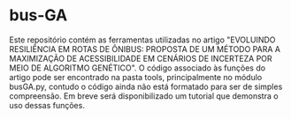 # bus-GA
Este repositório contém as ferramentas utilizadas no artigo "EVOLUINDO RESILIÊNCIA EM ROTAS DE ÔNIBUS: PROPOSTA DE UM MÉTODO PARA A MAXIMIZAÇÃO DE ACESSIBILIDADE EM CENÁRIOS DE INCERTEZA POR MEIO DE ALGORITMO GENÉTICO". O código associado às funções do artigo pode ser encontrado na pasta tools, principalmente no módulo busGA.py, contudo o código ainda não está formatado para ser de simples compreensão. Em breve será disponibilizado um tutorial que demonstra o uso dessas funções.
